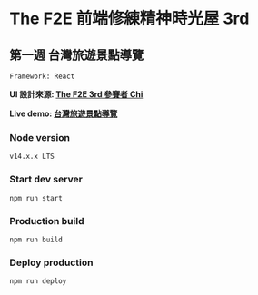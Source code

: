 # The F2E 前端修練精神時光屋 3rd
## 第一週 台灣旅遊景點導覽

```
Framework: React
```
**UI 設計來源: [The F2E 3rd 參賽者 Chi](https://2021.thef2e.com/users/6296427084285739330/)**

**Live demo: [台灣旅遊景點導覽](https://peiyucc0725.github.io/f2e-taiwan-travel/)**

### Node version
```
v14.x.x LTS
```
### Start dev server
```
npm run start
```
### Production build
```
npm run build
```
### Deploy production
```
npm run deploy
```
